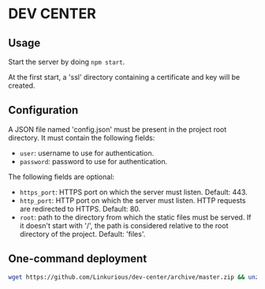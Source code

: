# DEV CENTER

## Usage

Start the server by doing `npm start`.

At the first start, a 'ssl' directory containing a certificate and key will be created.

## Configuration

A JSON file named 'config.json' must be present in the project root directory. It must contain the following fields:

* `user`: username to use for authentication.
* `password`: password to use for authentication.

The following fields are optional:

* `https_port`: HTTPS port on which the server must listen. Default: 443.
* `http_port`: HTTP port on which the server must listen. HTTP requests are redirected to HTTPS. Default: 80.
* `root`: path to the directory from which the static files must be served. If it doesn't start with '/', the path
is considered relative to the root directory of the project. Default: 'files'.

## One-command deployment

```bash
wget https://github.com/Linkurious/dev-center/archive/master.zip && unzip master.zip && ./dev-center-master/scripts/deploy.sh
```